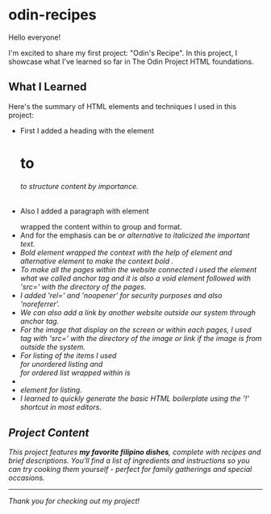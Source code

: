 # odin-recipes

Hello everyone!

I'm excited to share my first project: "Odin's Recipe". In this project, I showcase what I've learned so far in The Odin Project HTML foundations.

## What I Learned

Here's the summary of HTML elements and techniques I used in this project:

- First I added a heading with the element <h1> to <h6> to structure content by importance.
- Also I added a paragraph with element <p></p> wrapped the content within to group and format.
- And for the emphasis can be <em> or alternative <i> to italicized the important text.
- Bold element wrapped the context with the help of element <strong></strong> and alternative element to make the context bold <b></b>.
- To make all the pages within the website connected i used the element <a> what we called anchor tag and it is also a void element followed with 'src=' with the directory of the pages.
- I added 'rel=' and 'noopener' for security purposes and also 'noreferrer'.
- We can also add a link by another website outside our system through anchor tag.
- For the image that display on the screen or within each pages, I used <img> tag with 'src=' with the directory of the image or link if the image is from outside the system.
- For listing of the items I used <ul></ul> for unordered listing and <ol></ol> for ordered list wrapped within is <li><li> element for listing.
- I learned to quickly generate the basic HTML boilerplate using the '!' shortcut in most editors.

## Project Content

This project features **my favorite filipino dishes**, complete with recipes and brief descriptions.
You'll find a list of ingredients and instructions so you can try cooking them yourself - perfect for family gatherings and special occasions.

---

Thank you for checking out my project!



